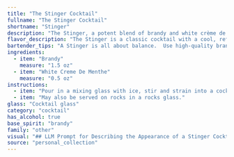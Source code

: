 ```yaml
---
title: "The Stinger Cocktail"
fullname: "The Stinger Cocktail"
shortname: "Stinger"
description: "The Stinger, a potent blend of brandy and white crème de menthe, belongs to the **liqueur cocktail** family.  Originating in the early 20th century, it's believed to have been created at the Knickerbocker Hotel in New York City, gaining popularity during the roaring twenties. "
flavor_description: "The Stinger is a classic cocktail with a cool, refreshing, and slightly sweet flavor profile. The brandy provides a rich, warm base with notes of dried fruit and oak, while the white crème de menthe contributes a minty sweetness and a hint of herbal freshness. The combination creates a balanced and invigorating cocktail that is both smooth and potent. "
bartender_tips: "A Stinger is all about balance.  Use high-quality brandy for a sophisticated flavor. The white creme de menthe is key – start with a small amount and adjust to taste, as it can quickly overpower.  Chill both ingredients beforehand for a refreshing drink. Shake with ice vigorously to ensure a smooth, velvety texture.  Garnish with a mint sprig for visual appeal. "
ingredients:
  - item: "Brandy"
    measure: "1.5 oz"
  - item: "White Creme De Menthe"
    measure: "0.5 oz"
instructions:
  - item: "Pour in a mixing glass with ice, stir and strain into a cocktail glass."
  - item: "May also be served on rocks in a rocks glass."
glass: "Cocktail glass"
category: "cocktail"
has_alcohol: true
base_spirit: "brandy"
family: "other"
visual: "## LLM Prompt for Describing the Appearance of a Stinger Cocktail:**Imagine a Stinger cocktail. Describe its appearance in detail, focusing on:*** **Color:** Is it a clear, vibrant green? Does it have any hints of other colors like yellow or white?* **Texture:** Is it smooth and creamy? Is it icy and refreshing? Does it have any visible layers? * **Glassware:** What type of glass is it typically served in? Is it a coupe, a martini glass, or something else?* **Garnish:** Does it have a garnish, and if so, what kind? * **Overall Impression:** What is the overall aesthetic of the cocktail? Is it elegant, classic, festive, or something else?**Example:**The Stinger is a striking cocktail, its bright green hue reminiscent of a verdant meadow. The liquid is smooth and creamy, with a subtle chill that adds to its refreshing appeal. Typically served in a classic martini glass, the Stinger is often garnished with a single sprig of mint, adding a touch of freshness to its visual appeal. The overall impression is one of elegance and sophistication, befitting its iconic status. "
source: "personal_collection"
---
```


